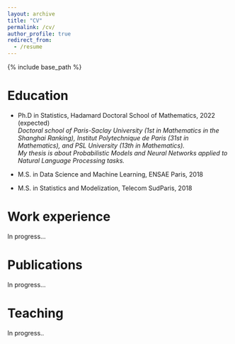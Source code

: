 ```yaml
---
layout: archive
title: "CV"
permalink: /cv/
author_profile: true
redirect_from:
  - /resume
---
```


{% include base_path %}

Education
======
* Ph.D in Statistics, Hadamard Doctoral School of Mathematics, 2022 (expected) <br />
<em> Doctoral school of Paris-Saclay University (1st in Mathematics in the Shanghai Ranking), Institut Polytechnique de Paris (31st in Mathematics), and PSL University (13th in Mathematics). <br /> 
My thesis is about Probabilistic Models and Neural Networks applied to Natural Language Processing tasks.</em>

* M.S. in Data Science and Machine Learning, ENSAE Paris, 2018
* M.S. in Statistics and Modelization, Telecom SudParis, 2018

Work experience
======
In progress...

Publications
======
In progress...
  
Teaching
======
In progress..

